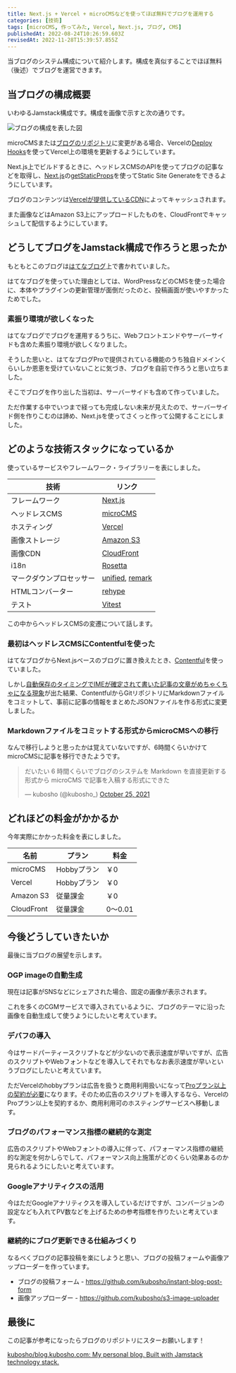 ```yaml
---
title: Next.js + Vercel + microCMSなどを使ってほぼ無料でブログを運用する
categories: [技術]
tags: [microCMS, 作ってみた, Vercel, Next.js, ブログ, CMS]
publishedAt: 2022-08-24T10:26:59.603Z
revisedAt: 2022-11-28T15:39:57.855Z
---
```


当ブログのシステム構成について紹介します。構成を真似することでほぼ無料（後述）でブログを運営できます。

## 当ブログの構成概要

いわゆるJamstack構成です。構成を画像で示すと次の通りです。

![ブログの構成を表した図](https://blog-assets.kubosho.com/blog_system_diagram.png)

microCMSまたは[ブログのリポジトリ](https://github.com/kubosho/blog.kubosho.com)に変更がある場合、Vercelの[Deploy Hooks](https://vercel.com/docs/concepts/git/deploy-hooks)を使ってVercel上の環境を更新するようにしています。

Next.js上でビルドするときに、ヘッドレスCMSのAPIを使ってブログの記事などを取得し、[Next.js](https://nextjs.org/)の[getStaticProps](https://nextjs.org/docs/basic-features/data-fetching/get-static-props)を使ってStatic Site Generateをできるようにしています。

ブログのコンテンツは[Vercelが提供しているCDN](https://vercel.com/docs/concepts/edge-network/overview)によってキャッシュされます。

また画像などはAmazon S3上にアップロードしたものを、CloudFrontでキャッシュして配信するようにしています。

## どうしてブログをJamstack構成で作ろうと思ったか

もともとこのブログは[はてなブログ](https://hatenablog.com/)上で書かれていました。

はてなブログを使っていた理由としては、WordPressなどのCMSを使った場合に、本体やプラグインの更新管理が面倒だったのと、投稿画面が使いやすかったためでした。

### 素振り環境が欲しくなった

はてなブログでブログを運用するうちに、Webフロントエンドやサーバーサイドも含めた素振り環境が欲しくなりました。

そうした思いと、はてなブログProで提供されている機能のうち独自ドメインくらいしか恩恵を受けていないことに気づき、ブログを自前で作ろうと思い立ちました。

そこでブログを作り出した当初は、サーバーサイドも含めて作っていました。

ただ作業する中でいつまで経っても完成しない未来が見えたので、サーバーサイド側を作りこむのは諦め、Next.jsを使ってさくっと作って公開することにしました。

## どのような技術スタックになっているか

使っているサービスやフレームワーク・ライブラリーを表にしました。

| 技術                     | リンク                                                              |
| ------------------------ | ------------------------------------------------------------------- |
| フレームワーク           | [Next.js](https://nextjs.org/)                                      |
| ヘッドレスCMS            | [microCMS](https://microcms.io/)                                    |
| ホスティング             | [Vercel](https://vercel.com/)                                       |
| 画像ストレージ           | [Amazon S3](https://aws.amazon.com/jp/s3/)                          |
| 画像CDN                  | [CloudFront](https://aws.amazon.com/jp/cloudfront/)                 |
| i18n                     | [Rosetta](https://github.com/lukeed/rosetta)                        |
| マークダウンプロセッサー | [unified](https://unifiedjs.com/), [remark](https://remark.js.org/) |
| HTMLコンバーター         | [rehype](https://github.com/rehypejs/rehype)                        |
| テスト                   | [Vitest](https://vitest.dev/)                                       |

この中からヘッドレスCMSの変遷について話します。

### 最初はヘッドレスCMSにContentfulを使った

はてなブログからNext.jsベースのブログに置き換えたとき、[Contentful](https://www.contentful.com/)を使っていました。

しかし[自動保存のタイミングでIMEが確定されて書いた記事の文章がめちゃくちゃになる現象](https://blog.kubosho.com/entry/migrating-from-contentful-to-markdown-file)が出た結果、ContentfulからGitリポジトリにMarkdownファイルをコミットして、事前に記事の情報をまとめたJSONファイルを作る形式に変更しました。

### Markdownファイルをコミットする形式からmicroCMSへの移行

なんで移行しようと思ったかは覚えていないですが、6時間くらいかけてmicroCMSに記事を移行できたようです。

<blockquote class="twitter-tweet"><p lang="ja" dir="ltr">だいたい 6 時間くらいでブログのシステムを Markdown を直接更新する形式から microCMS で記事を入稿する形式にできた</p>&mdash; kubosho (@kubosho_) <a href="https://twitter.com/kubosho_/status/1452620689240780802?ref_src=twsrc%5Etfw">October 25, 2021</a></blockquote>

## どれほどの料金がかかるか

今年実際にかかった料金を表にしました。

| 名前       | プラン      | 料金      |
| ---------- | ----------- | --------- |
| microCMS   | Hobbyプラン | ￥0       |
| Vercel     | Hobbyプラン | ￥0       |
| Amazon S3  | 従量課金    | ￥0       |
| CloudFront | 従量課金    | $0～$0.01 |

## 今後どうしていきたいか

最後に当ブログの展望を示します。

### OGP imageの自動生成

現在は記事がSNSなどにシェアされた場合、固定の画像が表示されます。

これを多くのCGMサービスで導入されているように、ブログのテーマに沿った画像を自動生成して使うようにしたいと考えています。

### デバフの導入

今はサードパーティースクリプトなどが少ないので表示速度が早いですが、広告のスクリプトやWebフォントなどを導入してそれでもなお表示速度が早いというブログにしたいと考えています。

ただVercelのhobbyプランは広告を扱うと商用利用扱いになって[Proプラン以上の契約が必要](https://vercel.com/docs/concepts/limits/fair-use-policy#commercial-usage)になります。そのため広告のスクリプトを導入するなら、VercelのProプラン以上を契約するか、商用利用可のホスティングサービスへ移動します。

### ブログのパフォーマンス指標の継続的な測定

広告のスクリプトやWebフォントの導入に伴って、パフォーマンス指標の継続的な測定を何かしらでして、パフォーマンス向上施策がどのくらい効果あるのか見られるようにしたいと考えています。

### Googleアナリティクスの活用

今はただGoogleアナリティクスを導入しているだけですが、コンバージョンの設定なども入れてPV数などを上げるための参考指標を作りたいと考えています。

### 継続的にブログ更新できる仕組みづくり

なるべくブログの記事投稿を楽にしようと思い、ブログの投稿フォームや画像アップローダーを作っています。

- ブログの投稿フォーム - <https://github.com/kubosho/instant-blog-post-form>
- 画像アップローダー - <https://github.com/kubosho/s3-image-uploader>

## 最後に

この記事が参考になったらブログのリポジトリにスターお願いします！

[kubosho/blog.kubosho.com: My personal blog. Built with Jamstack technology stack.](https://github.com/kubosho/blog.kubosho.com)
